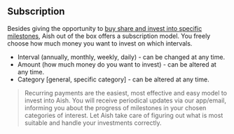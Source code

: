 ## Subscription

Besides giving the opportunity to [buy share and invest into specific milestones](/who-makes-aish/buy-shares.md), Aish out of the box offers a subscription model. You freely choose how much money you want to invest on which intervals.

* Interval \(annually, monthly, weekly, daily\) - can be changed at any time.
* Amount \(how much money do you want to invest\) - can be altered at any time.
* Category \[general, specific category\] - can be altered at any time.

> Recurring payments are the easiest, most effective and easy model to invest into Aish. You will receive periodical updates via our app/email, informing you about the progress of milestones in your chosen categories of interest. Let Aish take care of figuring out what is most suitable and handle your investments correctly.



